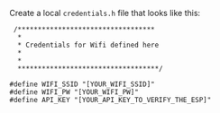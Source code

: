 Create a local `credentials.h` file that looks like this:

```
 /**********************************
  * 
  * Credentials for Wifi defined here
  *
  *
  ***********************************/

#define WIFI_SSID "[YOUR_WIFI_SSID]"
#define WIFI_PW "[YOUR_WIFI_PW]"
#define API_KEY "[YOUR_API_KEY_TO_VERIFY_THE_ESP]"

```
